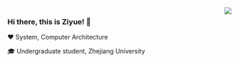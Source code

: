 <img align='right' src="https://github-readme-stats.vercel.app/api?username=PAN-Ziyue&show_icons=true&count_private=true">



### Hi there, this is Ziyue! 👋


❤️ System, Computer Architecture

🎓 Undergraduate student, Zhejiang University
